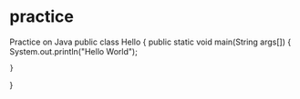# practice
Practice on Java
public class Hello {
	public static void main(String args[])
	{
	System.out.println("Hello World");

	}
}
